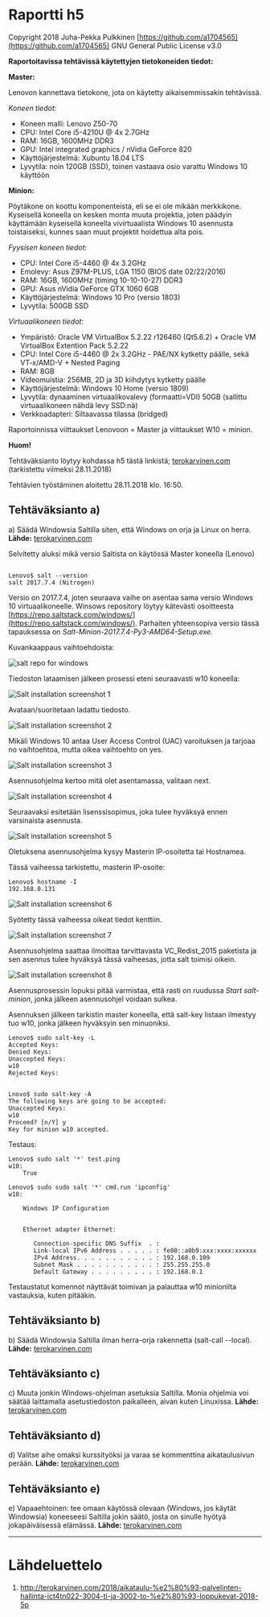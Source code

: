 # Raportti h5

Copyright 2018 Juha-Pekka Pulkkinen [https://github.com/a1704565](https://github.com/a1704565) GNU General Public License v3.0

**Raportoitavissa tehtävissä käytettyjen tietokoneiden tiedot:**

**Master:**

Lenovon kannettava tietokone, jota on käytetty aikaisemmissakin tehtävissä.

_Koneen tiedot:_

* Koneen malli: Lenovo Z50-70
* CPU: Intel Core i5-4210U @ 4x 2.7GHz
* RAM: 16GB, 1600MHz DDR3
* GPU: Intel integrated graphics / nVidia GeForce 820
* Käyttöjärjestelmä: Xubuntu 18.04 LTS
* Lyvytila: noin 120GB (SSD), toinen vastaava osio varattu Windows 10 käyttöön

**Minion:**

Pöytäkone on koottu komponenteista, eli se ei ole mikään merkkikone. Kyseisellä koneella on kesken monta muuta projektia, joten päädyin käyttämään kyseisellä koneella vivirtuaalista Windows 10 asennusta toistaiseksi, kunnes saan muut projektit hoidettua alta pois.

_Fyysisen koneen tiedot:_

* CPU: Intel Core i5-4460 @ 4x 3.2GHz
* Emolevy: Asus Z97M-PLUS, LGA 1150 (BIOS date 02/22/2016)
* RAM: 16GB, 1600MHz (timing 10-10-10-27) DDR3
* GPU: Asus nVidia GeForce GTX 1060 6GB
* Käyttöjärjestelmä: Windows 10 Pro (versio 1803)
* Lyvytila: 500GB SSD

_Virtuaalikoneen tiedot:_

* Ympäristö: Oracle VM VirtualBox 5.2.22 r126460 (Qt5.6.2) + Oracle VM VirtualBox Extention Pack 5.2.22
* CPU: Intel Core i5-4460 @ 2x 3.2GHz - PAE/NX kytketty päälle, sekä VT-x/AMD-V + Nested Paging
* RAM: 8GB
* Videomuistia: 256MB, 2D ja 3D kiihdytys kytketty päälle
* Käyttöjärjestelmä: Windows 10 Home (versio 1809)
* Lyvytila: dynaaminen virtuaalikovalevy (formaatti=VDI) 50GB (sallittu virtuaalikoneen nähdä levy SSD:nä)
* Verkkoadapteri: Siltaavassa tilassa (bridged)


Raportoinnissa viittaukset Lenovoon = Master ja viittaukset W10 = minion.



**Huom!**

Tehtäväksianto löytyy kohdassa h5 tästä linkistä; [terokarvinen.com](http://terokarvinen.com/2018/aikataulu-%e2%80%93-palvelinten-hallinta-ict4tn022-3004-ti-ja-3002-to-%e2%80%93-loppukevat-2018-5p) (tarkistettu viimeksi 28.11.2018)


Tehtävien työstäminen aloitettu 28.11.2018 klo. 16:50.

## Tehtäväksianto a)

a) Säädä Windowsia Saltilla siten, että Windows on orja ja Linux on herra. **Lähde:** [terokarvinen.com](http://terokarvinen.com/2018/aikataulu-%e2%80%93-palvelinten-hallinta-ict4tn022-3004-ti-ja-3002-to-%e2%80%93-loppukevat-2018-5p)

Selvitetty aluksi mikä versio Saltista on käytössä Master koneella (Lenovo)

```Shell

Lenovo$ salt --version
salt 2017.7.4 (Nitrogen)

```
Versio on 2017.7.4, joten seuraava vaihe on asentaa sama versio Windows 10 virtuaalikoneelle. Winsows repository löytyy kätevästi osoitteesta [https://repo.saltstack.com/windows/](https://repo.saltstack.com/windows/). Parhaiten yhteensopiva versio tässä tapauksessa on _Salt-Minion-2017.7.4-Py3-AMD64-Setup.exe_.

Kuvankaappaus vaihtoehdoista:

![salt repo for windows](img/w10minion/repo-1.png)

Tiedoston lataamisen jälkeen prosessi eteni seuraavasti w10 koneella:

![Salt installation screenshot 1](img/w10minion/ws01.png)

Avataan/suoritetaan ladattu tiedosto.

![Salt installation screenshot 2](img/w10minion/ws02.png)

Mikäli Windows 10 antaa User Access Control (UAC) varoituksen ja tarjoaa no vaihtoehtoa, mutta oikea vaihtoehto on yes.

![Salt installation screenshot 3](img/w10minion/ws03.png)

Asennusohjelma kertoo mitä olet asentamassa, valitaan next.

![Salt installation screenshot 4](img/w10minion/ws04.png)

Seuraavaksi esitetään lisenssisopimus, joka tulee hyväksyä ennen varsinaista asennusta.

![Salt installation screenshot 5](img/w10minion/ws05.png)

Oletuksena asennusohjelma kysyy Masterin IP-osoitetta tai Hostnamea.

Tässä vaiheessa tarkistettu, masterin IP-osoite:

```Shell
Lenovo$ hostname -I
192.168.0.131 

```

![Salt installation screenshot 6](img/w10minion/ws06.png)

Syötetty tässä vaiheessa oikeat tiedot kenttiin.

![Salt installation screenshot 7](img/w10minion/ws07.png)

Asennusohjelma saattaa ilmoittaa tarvittavasta VC_Redist_2015 paketista ja sen asennus tulee hyväksyä tässä vaiheesas, jotta salt toimisi oikein.

![Salt installation screenshot 8](img/w10minion/ws08.png)

Asennusprosessin lopuksi pitää varmistaa, että rasti on ruudussa _Start salt-minion_, jonka jälkeen asennusohjel voidaan sulkea.


Asennuksen jälkeen tarkistin master koneella, että salt-key listaan ilmestyy tuo w10, jonka jälkeen hyväksyin sen minuoniksi.

```Shell
Lenovo$ sudo salt-key -L
Accepted Keys:
Denied Keys:
Unaccepted Keys:
w10
Rejected Keys:


Lnovo$ sudo salt-key -A
The following keys are going to be accepted:
Unaccepted Keys:
w10
Proceed? [n/Y] y
Key for minion w10 accepted.
```

Testaus:
```Shell
Lenovo$ sudo salt '*' test.ping
w10:
    True

Lenovo$ sudo sudo salt '*' cmd.run 'ipconfig'
w10:
    
    Windows IP Configuration
    
    
    Ethernet adapter Ethernet:
    
       Connection-specific DNS Suffix  . : 
       Link-local IPv6 Address . . . . . : fe80::a0b9:xxx:xxxx:xxxxxx
       IPv4 Address. . . . . . . . . . . : 192.168.0.109
       Subnet Mask . . . . . . . . . . . : 255.255.255.0
       Default Gateway . . . . . . . . . : 192.168.0.1
```

Testaustatut komennot näyttävät toimivan ja palauttaa w10 minionilta vastauksia, kuten pitääkin.





## Tehtäväksianto b)

b) Säädä Windowsia Saltilla ilman herra-orja rakennetta (salt-call --local). **Lähde:** [terokarvinen.com](http://terokarvinen.com/2018/aikataulu-%e2%80%93-palvelinten-hallinta-ict4tn022-3004-ti-ja-3002-to-%e2%80%93-loppukevat-2018-5p)




## Tehtäväksianto c)

c) Muuta jonkin Windows-ohjelman asetuksia Saltilla. Monia ohjelmia voi säätää laittamalla asetustiedoston paikalleen, aivan kuten Linuxissa. **Lähde:** [terokarvinen.com](http://terokarvinen.com/2018/aikataulu-%e2%80%93-palvelinten-hallinta-ict4tn022-3004-ti-ja-3002-to-%e2%80%93-loppukevat-2018-5p)




## Tehtäväksianto d)

d) Valitse aihe omaksi kurssityöksi ja varaa se kommenttina aikataulusivun perään. **Lähde:** [terokarvinen.com](http://terokarvinen.com/2018/aikataulu-%e2%80%93-palvelinten-hallinta-ict4tn022-3004-ti-ja-3002-to-%e2%80%93-loppukevat-2018-5p)




## Tehtäväksianto e)

e) Vapaaehtoinen: tee omaan käytössä olevaan (Windows, jos käytät Windowsia) koneeseesi Saltilla jokin säätö, josta on sinulle hyötyä jokapäiväisessä elämässä. **Lähde:** [terokarvinen.com](http://terokarvinen.com/2018/aikataulu-%e2%80%93-palvelinten-hallinta-ict4tn022-3004-ti-ja-3002-to-%e2%80%93-loppukevat-2018-5p)




---

# Lähdeluettelo

1. http://terokarvinen.com/2018/aikataulu-%e2%80%93-palvelinten-hallinta-ict4tn022-3004-ti-ja-3002-to-%e2%80%93-loppukevat-2018-5p